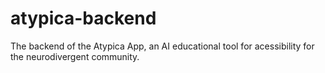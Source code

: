 # atypica-backend
The backend of the Atypica App, an AI educational tool for acessibility for the neurodivergent community.
